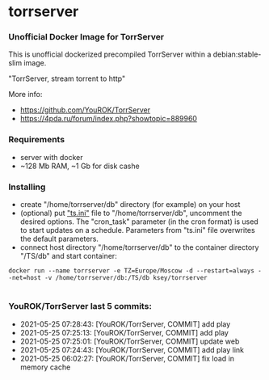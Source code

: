 # torrserver
### Unofficial Docker Image for TorrServer

This is unofficial dockerized precompiled TorrServer within a debian:stable-slim image.

"TorrServer, stream torrent to http"

More info:
- https://github.com/YouROK/TorrServer
- https://4pda.ru/forum/index.php?showtopic=889960

### Requirements

* server with docker
* ~128 Mb RAM, ~1 Gb for disk cashe 

### Installing

- сreate "/home/torrserver/db" directory (for example) on your host
- (optional) put ["ts.ini"](https://raw.githubusercontent.com/MrKsey/torrserver/master/ts.ini) file to "/home/torrserver/db", uncomment the desired options. The "cron_task" parameter (in the cron format) is used to start updates on a schedule. Parameters from "ts.ini" file overwrites the default parameters.
- connect host directory "/home/torrserver/db" to the container directory "/TS/db" and start container:
```
docker run --name torrserver -e TZ=Europe/Moscow -d --restart=always --net=host -v /home/torrserver/db:/TS/db ksey/torrserver
```

































































































































































# #
### YouROK/TorrServer last 5 commits:
* 2021-05-25 07:28:43: [YouROK/TorrServer, COMMIT] add play
* 2021-05-25 07:25:13: [YouROK/TorrServer, COMMIT] add play
* 2021-05-25 07:25:01: [YouROK/TorrServer, COMMIT] update web
* 2021-05-25 07:24:43: [YouROK/TorrServer, COMMIT] add play link
* 2021-05-25 06:02:27: [YouROK/TorrServer, COMMIT] fix load in memory cache
